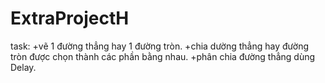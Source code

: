 # ExtraProjectH
task:
+vẽ 1 đường thẳng hay 1 đường tròn.
+chia dường thẳng hay đường tròn được chọn thành các phần bằng nhau.
+phân chia đường thẳng dùng Delay.
